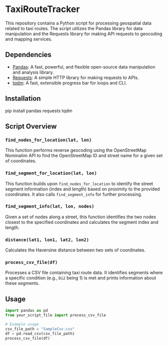 # TaxiRouteTracker

This repository contains a Python script for processing geospatial data related to taxi routes. The script utilizes the Pandas library for data manipulation and the Requests library for making API requests to geocoding and mapping services.

## Dependencies
- [Pandas](https://pandas.pydata.org/): A fast, powerful, and flexible open-source data manipulation and analysis library.
- [Requests](https://docs.python-requests.org/en/latest/): A simple HTTP library for making requests to APIs.
- [tqdm](https://github.com/tqdm/tqdm): A fast, extensible progress bar for loops and CLI.


## Installation
pip install pandas requests tqdm


## Script Overview

### `find_nodes_for_location(lat, lon)`

This function performs reverse geocoding using the OpenStreetMap Nominatim API to find the OpenStreetMap ID and street name for a given set of coordinates.

### `find_segment_for_location(lat, lon)`

This function builds upon `find_nodes_for_location` to identify the street segment information (index and length) based on proximity to the provided coordinates. It also calls `find_segment_info` for further processing.

### `find_segment_info(lat, lon, nodes)`

Given a set of nodes along a street, this function identifies the two nodes closest to the specified coordinates and calculates the segment index and length.

### `distance(lat1, lon1, lat2, lon2)`

Calculates the Haversine distance between two sets of coordinates.

### `process_csv_file(df)`

Processes a CSV file containing taxi route data. It identifies segments where a specific condition (e.g., `Di2` being 1) is met and prints information about these segments.

## Usage

```python
import pandas as pd
from your_script_file import process_csv_file

# Example usage
csv_file_path = "SampleCsv.csv"
df = pd.read_csv(csv_file_path)
process_csv_file(df)


